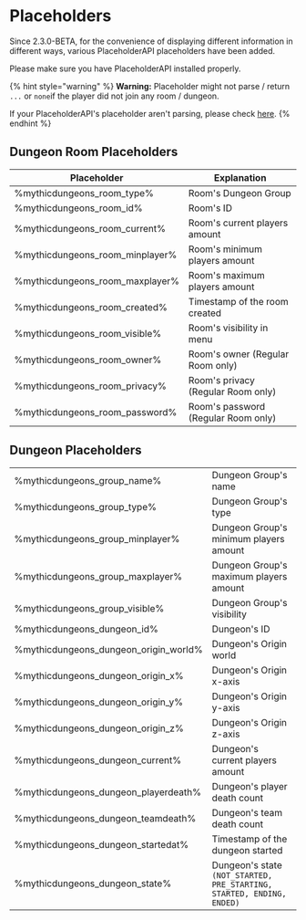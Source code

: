 # Placeholders

Since 2.3.0-BETA, for the convenience of displaying different information in different ways, various PlaceholderAPI placeholders have been added.

Please make sure you have PlaceholderAPI installed properly.

{% hint style="warning" %}
**Warning:** Placeholder might not parse / return `...` or `none`if the player did not join any room / dungeon.

If your PlaceholderAPI's placeholder aren't parsing, please check [here](https://github.com/PlaceholderAPI/PlaceholderAPI/wiki/FAQ#it-only-shows-placeholder-and-not-the-variable).
{% endhint %}

## Dungeon Room Placeholders

| Placeholder                       | Explanation                         |
| --------------------------------- | ----------------------------------- |
| %mythicdungeons\_room\_type%      | Room's Dungeon Group                |
| %mythicdungeons\_room\_id%        | Room's ID                           |
| %mythicdungeons\_room\_current%   | Room's current players amount       |
| %mythicdungeons\_room\_minplayer% | Room's minimum players amount       |
| %mythicdungeons\_room\_maxplayer% | Room's maximum players amount       |
| %mythicdungeons\_room\_created%   | Timestamp of the room created       |
| %mythicdungeons\_room\_visible%   | Room's visibility in menu           |
| %mythicdungeons\_room\_owner%     | Room's owner (Regular Room only)    |
| %mythicdungeons\_room\_privacy%   | Room's privacy (Regular Room only)  |
| %mythicdungeons\_room\_password%  | Room's password (Regular Room only) |

## Dungeon Placeholders

|                                          |                                                                       |
| ---------------------------------------- | --------------------------------------------------------------------- |
| %mythicdungeons\_group\_name%            | Dungeon Group's name                                                  |
| %mythicdungeons\_group\_type%            | Dungeon Group's type                                                  |
| %mythicdungeons\_group\_minplayer%       | Dungeon Group's minimum players amount                                |
| %mythicdungeons\_group\_maxplayer%       | Dungeon Group's maximum players amount                                |
| %mythicdungeons\_group\_visible%         | Dungeon Group's visibility                                            |
| %mythicdungeons\_dungeon\_id%            | Dungeon's ID                                                          |
| %mythicdungeons\_dungeon\_origin\_world% | Dungeon's Origin world                                                |
| %mythicdungeons\_dungeon\_origin\_x%     | Dungeon's Origin x-axis                                               |
| %mythicdungeons\_dungeon\_origin\_y%     | Dungeon's Origin y-axis                                               |
| %mythicdungeons\_dungeon\_origin\_z%     | Dungeon's Origin z-axis                                               |
| %mythicdungeons\_dungeon\_current%       | Dungeon's current players amount                                      |
| %mythicdungeons\_dungeon\_playerdeath%   | Dungeon's player death count                                          |
| %mythicdungeons\_dungeon\_teamdeath%     | Dungeon's team death count                                            |
| %mythicdungeons\_dungeon\_startedat%     | Timestamp of the dungeon started                                      |
| %mythicdungeons\_dungeon\_state%         | Dungeon's state `(NOT_STARTED, PRE_STARTING, STARTED, ENDING, ENDED)` |
